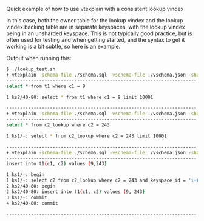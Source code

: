 Quick example of how to use vtexplain with a consistent lookup vindex

In this case, both the owner table for the lookup vindex and the
lookup vindex backing table are in separate keyspaces, with the
lookup vindex being in an unsharded keyspace.  This is not
typically good practice, but is often used for testing and when
getting started, and the syntax to get it working is a bit subtle,
so here is an example.

Output when running this:

```sh
$ ./lookup_test.sh 
+ vtexplain -schema-file ./schema.sql -vschema-file ./vschema.json -shards 4 -sql 'select * from t1 where c1 = 9;'
----------------------------------------------------------------------
select * from t1 where c1 = 9

1 ks2/40-80: select * from t1 where c1 = 9 limit 10001

----------------------------------------------------------------------
+ vtexplain -schema-file ./schema.sql -vschema-file ./vschema.json -shards 4 -sql 'select * from c2_lookup where c2 = 243;'
----------------------------------------------------------------------
select * from c2_lookup where c2 = 243

1 ks1/-: select * from c2_lookup where c2 = 243 limit 10001

----------------------------------------------------------------------
+ vtexplain -schema-file ./schema.sql -vschema-file ./vschema.json -shards 4 -sql 'insert into t1(c1, c2) values (9,243);'
----------------------------------------------------------------------
insert into t1(c1, c2) values (9,243)

1 ks1/-: begin
1 ks1/-: select c2 from c2_lookup where c2 = 243 and keyspace_id = 'i+��u+X' limit 10001
2 ks2/40-80: begin
2 ks2/40-80: insert into t1(c1, c2) values (9, 243)
3 ks1/-: commit
4 ks2/40-80: commit

----------------------------------------------------------------------
```

